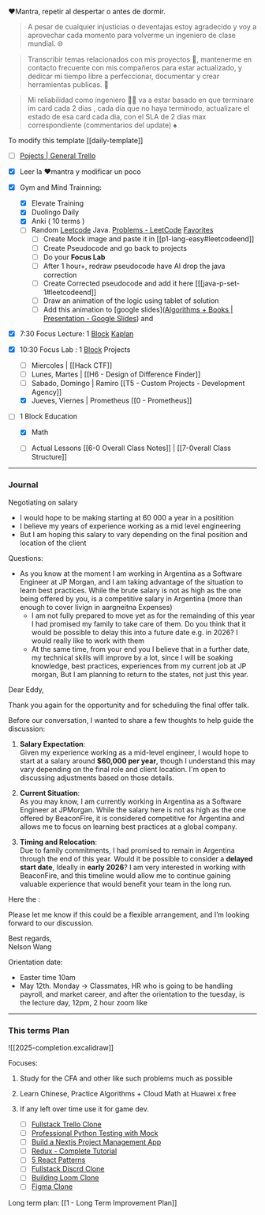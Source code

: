 
❤️Mantra, repetir al despertar o antes de dormir.
> A pesar de cualquier injusticias o deventajas estoy agradecido y voy a aprovechar cada momento para volverme un ingeniero de clase mundial. 🌐

> Transcribir temas relacionados con mis proyectos 📗, mantenerme en contacto frecuente con mis compañeros para estar actualizado, y dedicar mi tiempo libre a perfeccionar, documentar y crear herramientas publicas. 🔨 

> Mi reliabilidad como ingeniero 🧑‍🔬 va a estar basado en que terminare im card cada 2 dias , cada dia que no haya terminodo, actualizare el estado de esa card cada dia, con el SLA de 2 dias max correspondiente (commentarios del update) ♠️

To modify this template [[daily-template]]

- [ ]  [Pojects | General Trello](https://trello.com/b/sq5HqYoL/projects-in-general)

- [x] Leer la ❤️mantra y modificar un poco
- [x] Gym and Mind Trainning: 
	- [x] Elevate Training
	- [x] Duolingo Daily
	- [x] Anki ( 10 terms )
	- [ ] Random [Leetcode](https://leetcode.com/) Java. [Problems - LeetCode](https://leetcode.com/problemset/) [Favorites](https://leetcode.com/problem-list/xshc2frm/)
		- [ ] Create Mock image and paste it in [[p1-lang-easy#leetcodeend]]
		- [ ] Create Pseudocode and go back to projects
		- [ ] Do your **Focus Lab**
		- [ ] After 1 hour+, redraw pseudocode have AI drop the java correction
		- [ ] Create Corrected pseudocode and add it here [[[java-p-set-1#leetcodeend]]
		- [ ] Draw an animation of the logic using tablet of solution
		- [ ] Add this animation to [google slides]([Algorithms + Books | Presentation - Google Slides](https://docs.google.com/presentation/d/1_CQlmSTQldJoVjcG1np1BELd7GlRUazFLhZtqeSFCdQ/edit#slide=id.g1f5d6d525c0c3db1_0)) and  
- [x] 7:30 Focus Lecture: 1 [Block](https://app.focusmate.com/dashboard) [Kaplan](https://www.kaplanlearn.com/education/dashboard/index/ea32a836a0c199956fda01d5683df5f4/course/112133723/)
- [x] 10:30 Focus Lab : 1 [Block](https://app.focusmate.com/dashboard)  Projects 
	- [ ] Miercoles | [[Hack CTF]]
	- [ ] Lunes, Martes |  [[H6 - Design of Difference Finder]]
	- [ ]  Sabado, Domingo | Ramiro [[T5 - Custom Projects  - Development Agency]]
	- [x] Jueves, Viernes | Prometheus [[0 - Prometheus]]
- [ ] 1 Block Education
	- [x] Math
	- [ ] Actual Lessons [[6-0 Overall Class Notes]] | [[7-0verall Class Structure]]


---
### Journal


Negotiating on salary

- I would hope to be making starting at 60 000 a year in a positition
- I believe my years of experience working as a mid level engineering 
- But I am hoping this salary to vary depending on the final position and location of the client

Questions:

- As you know at the moment I am working in Argentina as a Software Engineer at JP Morgan, and I am taking advantage of the situation to learn best practices. While the brute salary is not as high as the one being offered by you, is a competitive salary in Argentina (more than enough to cover livign in aargneitna Expenses)
	- I am not fully prepared to move yet as for the remainding of this year I had promised my family to take care of them. Do you think that it would be possible to delay this into a future date e.g. in 2026? I would really like to work with them 
	- At the same time, from your end you I believe that in a further date, my technical skills will improve by a lot, since I will be soaking knowledge, best practices, experiences from my current job at JP morgan, But I am planning to return to the states, not just this year.  

Dear Eddy,

Thank you again for the opportunity and for scheduling the final offer talk. 

Before our conversation, I wanted to share a few thoughts to help guide the discussion:

1. **Salary Expectation**:  
    Given my experience working as a mid-level engineer, I would hope to start at a salary around **$60,000 per year**, though I understand this may vary depending on the final role and client location. I'm open to discussing adjustments based on those details.
    
2. **Current Situation**:  
    As you may know, I am currently working in Argentina as a Software Engineer at JPMorgan. While the salary here is not as high as the one offered by BeaconFire, it is considered competitive for Argentina and allows me to focus on learning best practices at a global company.
    
3. **Timing and Relocation**:  
    Due to family commitments, I had promised to remain in Argentina through the end of this year. Would it be possible to consider a **delayed start date**, Ideally in **early 2026**? I am very interested in working with BeaconFire, and this timeline would allow me to continue gaining valuable experience that would benefit your team in the long run.
    

Here the :



Please let me know if this could be a flexible arrangement, and I’m looking forward to our discussion.

Best regards,  
Nelson Wang


Orientation date:
- Easter time 10am
- May 12th. Monday -> Classmates, HR who is going to be handling payroll, and market career, and after the orientation to the tuesday, is the lecture day, 12pm, 2 hour zoom like 


---
### This terms Plan

![[2025-completion.excalidraw]]

Focuses:
1. Study for the CFA and other like such problems much as possible
2. Learn Chinese, Practice Algorithms + Cloud Math at Huawei x free
3. If any left over time use it for game dev.



	- [ ] [Fullstack Trello Clone](https://www.youtube.com/watch?v=pRybm9lXW2c)
	- [ ] [Professional Python Testing with Mock](https://www.youtube.com/watch?v=-F6wVOlsEAM)
	- [ ] [Build a Nextjs Project Management App](https://www.youtube.com/watch?v=D3xyTdKiT4c)
	- [ ] [Redux - Complete Tutorial](https://www.youtube.com/watch?v=5yEG6GhoJBs)
	- [ ] [5 React Patterns](https://www.youtube.com/watch?v=D3xyTdKiT4c)
	- [ ] [Fullstack Discrd Clone](https://www.youtube.com/watch?v=ZbX4Ok9YX94)
	- [ ] [Building Loom Clone](https://www.youtube.com/watch?v=3R63m4sTpKo)
	- [ ] [Figma Clone](https://www.youtube.com/watch?v=43xmaSJbEVs)

Long term plan: [[1 - Long Term Improvement Plan]]





